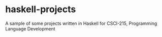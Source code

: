 # haskell-projects
A sample of some projects written in Haskell for CSCI-215, Programming Language Development
